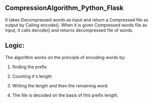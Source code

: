 ## CompressionAlgorithm_Python_Flask
It takes Decompressed words as input and return a Compressed file as output by Calling encode(). 
When it is given Compressed words file as input, it calls decode() and returns decompressed file of words.

## Logic:
The algorithm works on the principle of encoding words by:

1. finding the prefix

2. Counting it's length

3. Writing the length and then the remaining word.

4. The file is decoded on the basis of this prefix length.
